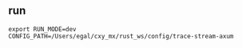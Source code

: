 ## run

```shell
export RUN_MODE=dev CONFIG_PATH=/Users/egal/cxy_mx/rust_ws/config/trace-stream-axum
```